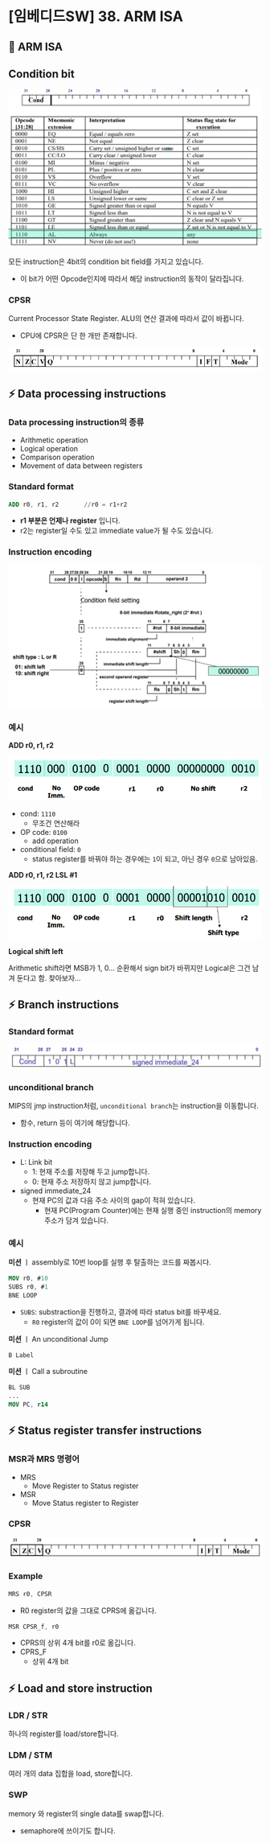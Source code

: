 # [임베디드SW] 38. ARM ISA

<aside>

# 💖 ARM ISA

</aside>

## Condition bit

![image.png](image%2075.png)

모든 instruction은 4bit의 condition bit field를 가지고 있습니다.

- 이 bit가 어떤 Opcode인지에 따라서 해당 instruction의 동작이 달라집니다.

### CPSR

Current Processor State Register. ALU의 연산 결과에 따라서 값이 바뀝니다.

- CPU에 CPSR은 단 한 개만 존재합니다.

![image.png](image%2076.png)

## ⚡ Data processing instructions

### Data processing instruction의 종류

- Arithmetic operation
- Logical operation
- Comparison operation
- Movement of data between registers

### Standard format

```nasm
ADD r0, r1, r2       //r0 = r1+r2
```

- **r1 부분은 언제나 register** 입니다.
- r2는 register일 수도 있고 immediate value가 될 수도 있습니다.

### Instruction encoding

![image.png](image%2077.png)

### 예시

<aside>

**ADD r0, r1, r2**

</aside>

![image.png](image%2078.png)

- cond: `1110`
    - 무조건 연산해라
- OP code: `0100`
    - add operation
- conditional field: `0`
    - status register를 바꿔야 하는 경우에는 `1`이 되고, 아닌 경우 `0`으로 남아있음.

<aside>

**ADD r0, r1, r2 LSL #1**

</aside>

![image.png](image%2079.png)

<aside>

**Logical shift left** 

Arithmetic shift라면 MSB가 1, 0… 순환해서 sign bit가 바뀌지만 Logical은 그건 남겨 둔다고 함. 찾아보자…

</aside>

## ⚡ Branch instructions

### Standard format

![image.png](image%2080.png)

### unconditional branch

MIPS의 jmp instruction처럼, `unconditional branch`는 instruction을 이동합니다.

- 함수, return 등이 여기에 해당합니다.

### Instruction encoding

- L: Link bit
    - 1: 현재 주소를 저장해 두고 jump합니다.
    - 0: 현재 주소 저장하지 않고 jump합니다.
- signed immediate_24
    - 현재 PC의 값과 다음 주소 사이의 gap이 적혀 있습니다.
        - 현재 PC(Program Counter)에는 현재 실행 중인 instruction의 memory 주소가 담겨 있습니다.

### 예시

<aside>

**미션** ㅣ assembly로 10번 loop를 실행 후 탈출하는 코드를 짜봅시다.

</aside>

```nasm
MOV r0, #10
SUBS r0, #1
BNE LOOP
```

- `SUBS`: substraction을 진행하고, 결과에 따라 status bit를 바꾸세요.
    - `R0` register의 값이 0이 되면 `BNE LOOP`를 넘어가게 됩니다.

<aside>

**미션** ㅣ An unconditional Jump

</aside>

```nasm
B Label
```

<aside>

**미션** ㅣ Call a subroutine

</aside>

```nasm
BL SUB
...
MOV PC, r14
```

## ⚡ Status register transfer instructions

### MSR과 MRS 명령어

- MRS
    - Move Register to Status register
- MSR
    - Move Status register to Register

### CPSR

![image.png](image%2081.png)

### Example

```nasm
MRS r0, CPSR 
```

- R0 register의 값을 그대로 CPRS에 옮깁니다.

```nasm
MSR CPSR_f, r0 
```

- CPRS의 상위 4개 bit를 r0로 옮깁니다.
- CPRS_F
    - 상위 4개 bit

## ⚡ Load and store instruction

### LDR / STR

하나의 register를 load/store합니다.

### LDM / STM

여러 개의 data 집합을 load, store합니다.

### SWP

memory 와 register의 single data를 swap합니다.

- semaphore에 쓰이기도 합니다.